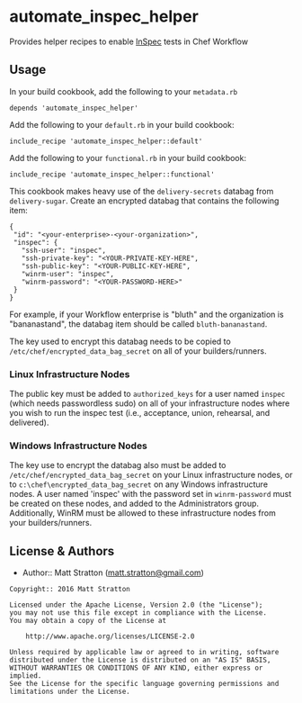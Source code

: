 # automate_inspec_helper

Provides helper recipes to enable [InSpec](https://www.inspec.io) tests in Chef Workflow

## Usage

In your build cookbook, add the following to your `metadata.rb`

`depends 'automate_inspec_helper'`

Add the following to your `default.rb` in your build cookbook:

`include_recipe 'automate_inspec_helper::default'`

Add the following to your `functional.rb` in your build cookbook:

`include_recipe 'automate_inspec_helper::functional'`

This cookbook makes heavy use of the `delivery-secrets` databag from `delivery-sugar`. Create an encrypted databag that contains the following item:

```
{
 "id": "<your-enterprise>-<your-organization>",
 "inspec": {
   "ssh-user": "inspec",
   "ssh-private-key": "<YOUR-PRIVATE-KEY-HERE",
   "ssh-public-key": "<YOUR-PUBLIC-KEY-HERE",
   "winrm-user": "inspec",
   "winrm-password": "<YOUR-PASSWORD-HERE>"
 }
}
```

For example, if your Workflow enterprise is "bluth" and the organization is "bananastand", the databag item should be called `bluth-bananastand`.

The key used to encrypt this databag needs to be copied to `/etc/chef/encrypted_data_bag_secret` on all of your builders/runners.

### Linux Infrastructure Nodes
The public key must be added to `authorized_keys` for a user named `inspec` (which needs passwordless sudo) on all of your infrastructure nodes where you wish to run the inspec test (i.e., acceptance, union, rehearsal, and delivered).

### Windows Infrastructure Nodes
The key use to encrypt the databag also must be added to `/etc/chef/encrypted_data_bag_secret` on your Linux infrastructure nodes, or to `c:\chef\encrypted_data_bag_secret` on any Windows infrastructure nodes. A user named 'inspec' with the password set in `winrm-password` must be created on these nodes, and added to the Administrators group. Additionally, WinRM must be allowed to these infrastructure nodes from your builders/runners. 



## License & Authors
- Author:: Matt Stratton (<matt.stratton@gmail.com>)

```text
Copyright:: 2016 Matt Stratton

Licensed under the Apache License, Version 2.0 (the "License");
you may not use this file except in compliance with the License.
You may obtain a copy of the License at

    http://www.apache.org/licenses/LICENSE-2.0

Unless required by applicable law or agreed to in writing, software
distributed under the License is distributed on an "AS IS" BASIS,
WITHOUT WARRANTIES OR CONDITIONS OF ANY KIND, either express or implied.
See the License for the specific language governing permissions and
limitations under the License.
```
